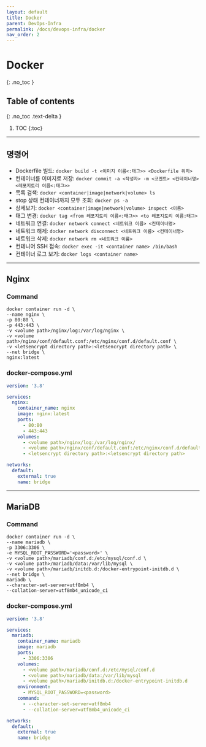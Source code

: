 ```yaml
---
layout: default
title: Docker
parent: DevOps·Infra
permalink: /docs/devops-infra/docker
nav_order: 2
---
```


# Docker
{: .no_toc }

## Table of contents
{: .no_toc .text-delta }

1. TOC
{:toc}

---

## 명령어
- Dockerfile 빌드: `docker build -t <이미지 이름<:태그>> <Dockerfile 위치>`
- 컨테이너를 이미지로 저장: `docker commit -a <작성자> -m <코멘트> <컨테이너명> <레포지토리 이름<:태그>>`
- 목록 검색: `docker <container|image|network|volume> ls`
- stop 상태 컨테이너까지 모두 조회: `docker ps -a`
- 상세보기: `docker <container|image|network|volume> inspect <이름>`
- 태그 변경: `docker tag <from 레포지토리 이름<:태그>> <to 레포지토리 이름:태그>`
- 네트워크 연결: `docker network connect <네트워크 이름> <컨테이너명>`
- 네트워크 해제: `docker network disconnect <네트워크 이름> <컨테이너명>`
- 네트워크 삭제: `docker network rm <네트워크 이름>`
- 컨테니어 SSH 접속: `docker exec -it <container name> /bin/bash`
- 컨테이너 로그 보기: `docker logs <container name>`

---

## Nginx

### Command

```
docker container run -d \
--name nginx \
-p 80:80 \
-p 443:443 \
-v <volume path>/nginx/log:/var/log/nginx \
-v <volume path>/nginx/conf/default.conf:/etc/nginx/conf.d/default.conf \
-v <letsencrypt directory path>:<letsencrypt directory path> \
--net bridge \
nginx:latest
```

### docker-compose.yml

```yml
version: '3.8'

services:
  nginx:
    container_name: nginx
    image: nginx:latest
    ports:
      - 80:80
      - 443:443
    volumes:
      - <volume path>/nginx/log:/var/log/nginx/
      - <volume path>/nginx/conf/default.conf:/etc/nginx/conf.d/default.conf
      - <letsencrypt directory path>:<letsencrypt directory path>

networks:
  default:
    external: true
    name: bridge
```

---

## MariaDB

### Command

```
docker container run -d \
--name mariadb \
-p 3306:3306 \
-e MYSQL_ROOT_PASSWORD='<password>' \
-v <volume path>/mariadb/conf.d:/etc/mysql/conf.d \
-v <volume path>/mariadb/data:/var/lib/mysql \
-v <volume path>/mariadb/initdb.d:/docker-entrypoint-initdb.d \
--net bridge \
mariadb \
--character-set-server=utf8mb4 \
--collation-server=utf8mb4_unicode_ci
```

### docker-compose.yml

```yml
version: '3.8'

services:
  mariadb:
    container_name: mariadb
    image: mariadb
    ports:
      - 3306:3306
    volumes:
      - <volume path>/mariadb/conf.d:/etc/mysql/conf.d
      - <volume path>/mariadb/data:/var/lib/mysql
      - <volume path>/mariadb/initdb.d:/docker-entrypoint-initdb.d
    environment:
      - MYSQL_ROOT_PASSWORD=<password>
    command:
      - --character-set-server=utf8mb4
      - --collation-server=utf8mb4_unicode_ci

networks:
  default:
    external: true
    name: bridge
```